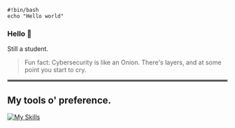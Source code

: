     #!bin/bash
    echo "Hello world"
### Hello 👋
Still a student.

> Fun fact: Cybersecurity is like an Onion. There's layers, and at some point you start to cry.



<hr style="border:2px solid gray">

## My tools o' preference.
[![My Skills](https://skills.thijs.gg/icons?i=linux,bash,github,gitlab,c,cs,visualstudio,vscode,?theme=dark)](https://skills.thijs.gg)
